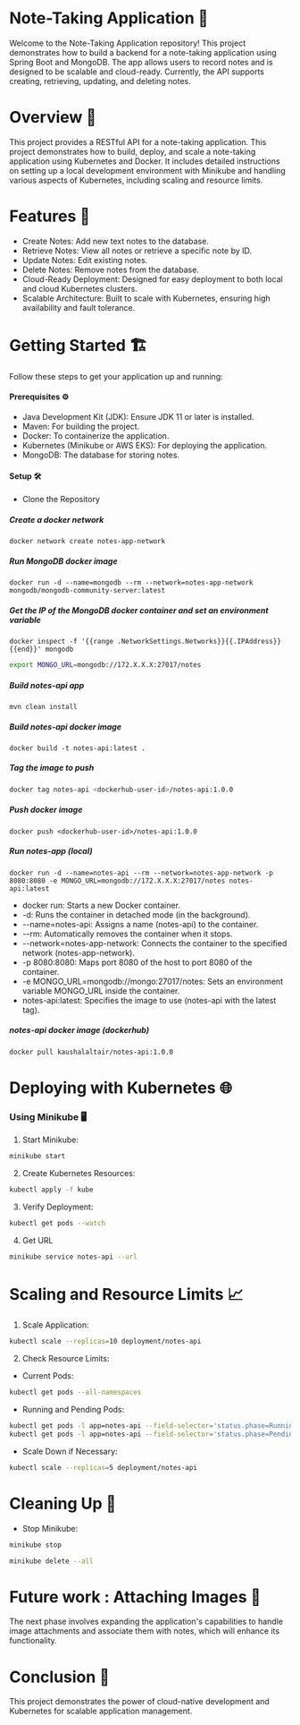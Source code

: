 # Note-Taking Application 📓
Welcome to the Note-Taking Application repository! This project demonstrates how to build a backend for a note-taking application using Spring Boot and MongoDB. The app allows users to record notes and is designed to be scalable and cloud-ready. Currently, the API supports creating, retrieving, updating, and deleting notes.

# Overview 🌟
This project provides a RESTful API for a note-taking application. This project demonstrates how to build, deploy, and scale a note-taking application using Kubernetes and Docker. It includes detailed instructions on setting up a local development environment with Minikube and handling various aspects of Kubernetes, including scaling and resource limits.

# Features 🚀
- Create Notes: Add new text notes to the database.
- Retrieve Notes: View all notes or retrieve a specific note by ID.
- Update Notes: Edit existing notes.
- Delete Notes: Remove notes from the database.
- Cloud-Ready Deployment: Designed for easy deployment to both local and cloud Kubernetes clusters.
- Scalable Architecture: Built to scale with Kubernetes, ensuring high availability and fault tolerance.

# Getting Started 🏗️
Follow these steps to get your application up and running:

#### Prerequisites ⚙️
- Java Development Kit (JDK): Ensure JDK 11 or later is installed.
- Maven: For building the project.
- Docker: To containerize the application.
- Kubernetes (Minikube or AWS EKS): For deploying the application.
- MongoDB: The database for storing notes.

#### Setup 🛠️
- Clone the Repository

##### Create a docker network
```Docker
docker network create notes-app-network
```

##### Run MongoDB docker image
```Docker
docker run -d --name=mongodb --rm --network=notes-app-network mongodb/mongodb-community-server:latest
```

##### Get the IP of the MongoDB docker container and set an environment variable
```Docker
docker inspect -f '{{range .NetworkSettings.Networks}}{{.IPAddress}}{{end}}' mongodb
```
```bash
export MONGO_URL=mongodb://172.X.X.X:27017/notes
```

##### Build notes-api app
```Maven
mvn clean install
```

##### Build notes-api docker image
```Docker
docker build -t notes-api:latest .
```
##### Tag the image to push
```bash
docker tag notes-api <dockerhub-user-id>/notes-api:1.0.0
```

##### Push docker image
```Docker
docker push <dockerhub-user-id>/notes-api:1.0.0
```

##### Run notes-app (local)
```Docker
docker run -d --name=notes-api --rm --network=notes-app-network -p 8080:8080 -e MONGO_URL=mongodb://172.X.X.X:27017/notes notes-api:latest
```

* docker run: Starts a new Docker container.
* -d: Runs the container in detached mode (in the background).
* --name=notes-api: Assigns a name (notes-api) to the container.
* --rm: Automatically removes the container when it stops.
* --network=notes-app-network: Connects the container to the specified network (notes-app-network).
* -p 8080:8080: Maps port 8080 of the host to port 8080 of the container.
* -e MONGO_URL=mongodb://mongo:27017/notes: Sets an environment variable MONGO_URL inside the container.
* notes-api:latest: Specifies the image to use (notes-api with the latest tag).

##### notes-api docker image (dockerhub)
```bash
docker pull kaushalaltair/notes-api:1.0.0
```
# Deploying with Kubernetes 🌐
### Using Minikube 🖥️

1. Start Minikube:
```bash
minikube start
```
2. Create Kubernetes Resources:
```bash
kubectl apply -f kube
```
3. Verify Deployment:
```bash
kubectl get pods --watch
```
4. Get URL
```bash
minikube service notes-api --url
```

# Scaling and Resource Limits 📈
1. Scale Application:
```bash
kubectl scale --replicas=10 deployment/notes-api
```
2. Check Resource Limits:
- Current Pods:
```bash
kubectl get pods --all-namespaces
```
- Running and Pending Pods:
```bash
kubectl get pods -l app=notes-api --field-selector='status.phase=Running' --no-headers | wc -l
kubectl get pods -l app=notes-api --field-selector='status.phase=Pending' --no-headers | wc -l
```
- Scale Down if Necessary:
```bash
kubectl scale --replicas=5 deployment/notes-api
```
# Cleaning Up 🧹
- Stop Minikube:
```bash
minikube stop
```
```bash
minikube delete --all
```

# Future work : Attaching Images 📸
The next phase involves expanding the application's capabilities to handle image attachments and associate them with notes, which will enhance its functionality.

# Conclusion 🎉
This project demonstrates the power of cloud-native development and Kubernetes for scalable application management. 


